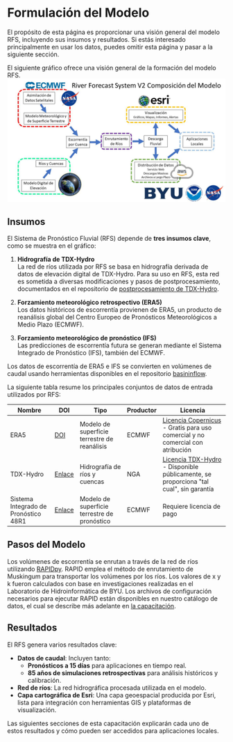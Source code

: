 # Formulación del Modelo

El propósito de esta página es proporcionar una visión general del modelo RFS, incluyendo sus insumos y resultados. Si estás interesado principalmente en usar los datos, puedes omitir esta página y pasar a la siguiente sección.

El siguiente gráfico ofrece una visión general de la formación del modelo RFS.  
![model_formulation](../../static/images/rfs-v2-formulation-spanish.jpg)

## Insumos

El Sistema de Pronóstico Fluvial (RFS) depende de **tres insumos clave**, como se muestra en el gráfico:

1. **Hidrografía de TDX-Hydro**  
   La red de ríos utilizada por RFS se basa en hidrografía derivada de datos de elevación digital de TDX-Hydro. Para su uso en RFS, esta red es sometida a diversas modificaciones y pasos de postprocesamiento, documentados en el repositorio de [postprocesamiento de TDX-Hydro](https://github.com/geoglows/tdxhydro-postprocessing).

2. **Forzamiento meteorológico retrospectivo (ERA5)**  
   Los datos históricos de escorrentía provienen de ERA5, un producto de reanálisis global del Centro Europeo de Pronósticos Meteorológicos a Medio Plazo (ECMWF).

3. **Forzamiento meteorológico de pronóstico (IFS)**  
   Las predicciones de escorrentía futura se generan mediante el Sistema Integrado de Pronóstico (IFS), también del ECMWF.

Los datos de escorrentía de ERA5 e IFS se convierten en volúmenes de caudal usando herramientas disponibles en el repositorio [basininflow](https://github.com/geoglows/basininflow).

La siguiente tabla resume los principales conjuntos de datos de entrada utilizados por RFS:

| Nombre                            | DOI                                                                  | Tipo                              | Productor | Licencia                                                                                                                                                                      |
|----------------------------------|----------------------------------------------------------------------|-----------------------------------|-----------|------------------------------------------------------------------------------------------------------------------------------------------------------------------------------|
| ERA5                              | [DOI](https://doi.org/10.24381/cds.adbb2d47)                         | Modelo de superficie terrestre de reanálisis | ECMWF     | [Licencia Copernicus](https://cds.climate.copernicus.eu/api/v2/terms/static/licence-to-use-copernicus-products.pdf) - Gratis para uso comercial y no comercial con atribución |
| TDX-Hydro                         | [Enlace](https://earth-info.nga.mil/)                                | Hidrografía de ríos y cuencas     | NGA       | [Licencia TDX-Hydro](https://earth-info.nga.mil/php/download.php?file=tdx-hydro-license) - Disponible públicamente, se proporciona "tal cual", sin garantía                   |
| Sistema Integrado de Pronóstico 48R1 | [Enlace](https://confluence.ecmwf.int/display/FCST/Implementation+of+IFS+Cycle+48r1) | Modelo de superficie terrestre de pronóstico | ECMWF     | Requiere licencia de pago                                                                                                                |

## Pasos del Modelo

Los volúmenes de escorrentía se enrutan a través de la red de ríos utilizando [RAPIDpy](https://github.com/geoglows/RAPIDpy). RAPID emplea el método de enrutamiento de Muskingum para transportar los volúmenes por los ríos. Los valores de x y k fueron calculados con base en investigaciones realizadas en el Laboratorio de Hidroinformática de BYU. Los archivos de configuración necesarios para ejecutar RAPID están disponibles en nuestro catálogo de datos, el cual se describe más adelante en [la capacitación](../datasets/catalog.md).

## Resultados

El RFS genera varios resultados clave:

- **Datos de caudal**: Incluyen tanto:
    - **Pronósticos a 15 días** para aplicaciones en tiempo real.
    - **85 años de simulaciones retrospectivas** para análisis históricos y calibración.
- **Red de ríos**: La red hidrográfica procesada utilizada en el modelo.
- **Capa cartográfica de Esri**: Una capa geoespacial producida por Esri, lista para integración con herramientas GIS y plataformas de visualización.

Las siguientes secciones de esta capacitación explicarán cada uno de estos resultados y cómo pueden ser accedidos para aplicaciones locales.
